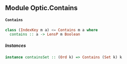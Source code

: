 ## Module Optic.Contains

#### `Contains`

``` purescript
class (IndexKey m a) <= Contains m a where
  contains :: a -> LensP m Boolean
```

##### Instances
``` purescript
instance containsSet :: (Ord k) => Contains (Set k) k
```


